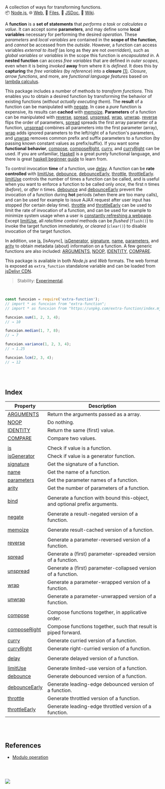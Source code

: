 A collection of ways for transforming functions.<br>
📦 [Node.js](https://www.npmjs.com/package/extra-function),
🌐 [Web](https://www.npmjs.com/package/extra-function.web),
📜 [Files](https://unpkg.com/extra-function/),
📰 [JSDoc](https://nodef.github.io/extra-function/),
📘 [Wiki](https://github.com/nodef/extra-function/wiki/).

A **function** is a **set of statements** that *performs a task* or *calculates*
*a value*. It can accept some **parameters**, and may define some **local**
**variables** necessary for performing the desired *operation*. These *parameters*
and *local variables* are contained in the **scope of the function**, and
*cannot* be accessed from the *outside*. However, a function can access
variables *external to itself* (as long as they are not *overridden*), such as
*global variables* or *variables* in the scope this function is *encapsulated*
*in*. A **nested function** can access *free variables* that are defined in
*outer scopes*, even when it is being *invoked* **away** from where it is
*defined*. It does this by **capturing** the *free variables* (by *reference*)
into a **closure** [(1)]. *Closure*, *arrow functions*, and more, are
*functional language features* based on [lambda calculus].

This package includes a number of methods to *transform functions*. This enables
you to obtain a desired function by transforming the behavior of existing
functions (*without actually executing them*). The **result** of a function can
be manipulated with [negate]. In case a *pure* function is expensive, its
results can **cached** with [memoize]. **Parameters** of a function can be
manipulated with [reverse], [spread], [unspread], [wrap], [unwrap]. [reverse]
flips the order of parameters, [spread] spreads the first array parameter of a
function, [unspread] combines all parameters into the first parameter (array),
[wrap] adds ignored parameters to the left/right of a function's parameters, and
[unwrap] removes common prefix and suffix parameters to a function (by passing
known constant values as prefix/suffix). If you want some **functional**
**behavior**, [compose], [composeRight], [curry], and [curryRight] can be used. If
you are unfamiliar, [Haskell] is a great purely functional language, and there
is great [haskell beginner guide] to learn from.

To control invocation **time** of a function, use [delay]. A function can be
**rate controlled** with [limitUse], [debounce], [debounceEarly], [throttle],
[throttleEarly]. [limitUse] controls the number of times a function can be
called, and is useful when you want to enforce a function to be called only
*once*, the first n times (*before*), or *after* n times. [debounce] and
[debounceEarly] prevent the invocation of a function during **hot** periods
(when there are too many calls), and can be used for example to issue AJAX
request after user input has stopped (for certain delay time). [throttle] and
[throttleEarly] can be used to limit the rate of invocation of a function, and
can be used for example to minimize system usage when a user is [constantly
refreshing a webpage]. Except [limitUse], all *rate/time control* methods can be
*flushed* (`flush()`) to invoke the target function immediately, or *cleared*
(`clear()`) to disable invocation of the target function.

In addition, use [is], [isAsync], [isGenerator], [signature], [name],
[parameters], and [arity] to obtain metadata (about) information on a function.
A few generic functions are also included: [ARGUMENTS], [NOOP], [IDENTITY],
[COMPARE].

This package is available in both *Node.js* and *Web* formats. The web format is
exposed as `extra_function` standalone variable and can be loaded from [jsDelivr CDN].

[(1)]: https://developer.mozilla.org/en-US/docs/Web/JavaScript/Guide/Functions
[lambda calculus]: https://en.wikipedia.org/wiki/Lambda_calculus
[Haskell]: https://www.haskell.org
[haskell beginner guide]: http://learnyouahaskell.com
[constantly refreshing a webpage]: https://tenor.com/view/social-network-mark-zuckerberg-refresh-movie-jesse-eisenberg-gif-12095762
[jsDelivr CDN]: https://cdn.jsdelivr.net/npm/extra-function.web/index.js

> Stability: [Experimental](https://www.youtube.com/watch?v=L1j93RnIxEo).

<br>


```javascript
const funcxion = require('extra-function');
// import * as funcxion from "extra-function";
// import * as funcxion from "https://unpkg.com/extra-function/index.mjs"; (deno)

funcxion.sum(1, 2, 3, 4);
// → 10

funcxion.median(1, 7, 8);
// → 7

funcxion.variance(1, 2, 3, 4);
// → 1.25

funcxion.lcm(2, 3, 4);
// → 12
```

<br>
<br>


## Index

| Property | Description |
|  ----  |  ----  |
| [ARGUMENTS] | Return the arguments passed as a array. |
| [NOOP] | Do nothing. |
| [IDENTITY] | Return the same (first) value. |
| [COMPARE] | Compare two values. |
|  |  |
| [is] | Check if value is a function. |
| [isGenerator] | Check if value is a generator function. |
| [signature] | Get the signature of a function. |
| [name] | Get the name of a function. |
| [parameters] | Get the parameter names of a function. |
| [arity] | Get the number of parameters of a function. |
|  |  |
| [bind] | Generate a function with bound this-object, and optional prefix arguments. |
|  |  |
| [negate] | Generate a result-negated version of a function. |
|  |  |
| [memoize] | Generate result-cached version of a function. |
|  |  |
| [reverse] | Generate a parameter-reversed version of a function. |
| [spread] | Generate a (first) parameter-spreaded version of a function. |
| [unspread] | Generate a (first) parameter-collapsed version of a function. |
| [wrap] | Generate a parameter-wrapped version of a function. |
| [unwrap] | Generate a parameter-unwrapped version of a function. |
|  |  |
| [compose] | Compose functions together, in applicative order. |
| [composeRight] | Compose functions together, such that result is piped forward. |
| [curry] | Generate curried version of a function. |
| [curryRight] | Generate right-curried version of a function. |
|  |  |
| [delay] | Generate delayed version of a function. |
|  |  |
| [limitUse] | Generate limited-use version of a function. |
| [debounce] | Generate debounced version of a function. |
| [debounceEarly] | Generate leading-edge debounced version of a function. |
| [throttle] | Generate throttled version of a function. |
| [throttleEarly] | Generate leading-edge throttled version of a function. |

<br>
<br>


## References

- [Modulo operation](https://en.wikipedia.org/wiki/Modulo_operation)

<br>
<br>


[![](https://img.youtube.com/vi/dW8Cy6WrO94/maxresdefault.jpg)](https://www.youtube.com/watch?v=dW8Cy6WrO94)<br>


[ARGUMENTS]: https://nodef.github.io/extra-function/modules.html#ARGUMENTS
[NOOP]: https://nodef.github.io/extra-function/modules.html#NOOP
[IDENTITY]: https://nodef.github.io/extra-function/modules.html#IDENTITY
[COMPARE]: https://nodef.github.io/extra-function/modules.html#COMPARE
[is]: https://nodef.github.io/extra-function/modules.html#is
[isGenerator]: https://nodef.github.io/extra-function/modules.html#isGenerator
[signature]: https://nodef.github.io/extra-function/modules.html#signature
[name]: https://nodef.github.io/extra-function/modules.html#name
[parameters]: https://nodef.github.io/extra-function/modules.html#parameters
[arity]: https://nodef.github.io/extra-function/modules.html#arity
[bind]: https://nodef.github.io/extra-function/modules.html#bind
[negate]: https://nodef.github.io/extra-function/modules.html#negate
[memoize]: https://nodef.github.io/extra-function/modules.html#memoize
[reverse]: https://nodef.github.io/extra-function/modules.html#reverse
[spread]: https://nodef.github.io/extra-function/modules.html#spread
[unspread]: https://nodef.github.io/extra-function/modules.html#unspread
[wrap]: https://nodef.github.io/extra-function/modules.html#wrap
[unwrap]: https://nodef.github.io/extra-function/modules.html#unwrap
[compose]: https://nodef.github.io/extra-function/modules.html#compose
[composeRight]: https://nodef.github.io/extra-function/modules.html#composeRight
[curry]: https://nodef.github.io/extra-function/modules.html#curry
[curryRight]: https://nodef.github.io/extra-function/modules.html#curryRight
[delay]: https://nodef.github.io/extra-function/modules.html#delay
[limitUse]: https://nodef.github.io/extra-function/modules.html#limitUse
[debounce]: https://nodef.github.io/extra-function/modules.html#debounce
[debounceEarly]: https://nodef.github.io/extra-function/modules.html#debounceEarly
[throttle]: https://nodef.github.io/extra-function/modules.html#throttle
[throttleEarly]: https://nodef.github.io/extra-function/modules.html#throttleEarly
